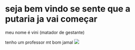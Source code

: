 # seja bem vindo se sente que a putaria ja vai começar

meu nome é vini (matador de gestante)

tenho um professor mt bom jamal 
![](https://media1.tenor.com/m/n80SahjQavAAAAAd/kenosbynpesta.gif)
